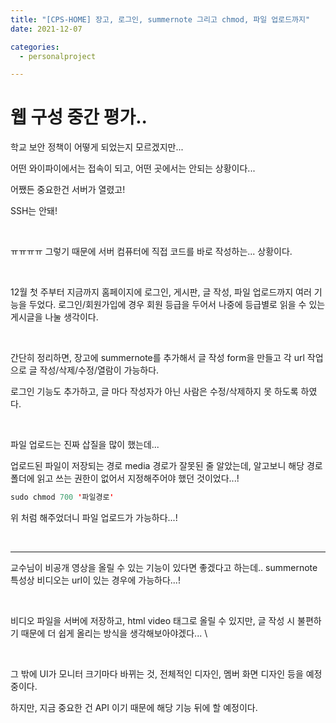 ```yaml
---
title: "[CPS-HOME] 장고, 로그인, summernote 그리고 chmod, 파일 업로드까지"
date: 2021-12-07

categories:
  - personalproject

---
```


# 웹 구성 중간 평가..


학교 보안 정책이 어떻게 되었는지 모르겠지만...

어떤 와이파이에서는 접속이 되고, 어떤 곳에서는 안되는 상황이다...

어쨌든 중요한건 서버가 열렸고! 

SSH는 안돼! 

<br>

ㅠㅠㅠㅠ 그렇기 때문에 서버 컴퓨터에 직접 코드를 바로 작성하는... 상황이다.

<br>

12월 첫 주부터 지금까지 홈페이지에 로그인, 게시판, 글 작성, 파일 업로드까지 여러 기능을 두었다. 로그인/회원가입에 경우 회원 등급을 두어서 나중에 등급별로 읽을 수 있는 게시글을 나눌 생각이다.

<br>

간단히 정리하면, 장고에 summernote를 추가해서 글 작성 form을 만들고 각 url 작업으로 글 작성/삭제/수정/열람이 가능하다. 



로그인 기능도 추가하고, 글 마다 작성자가 아닌 사람은 수정/삭제하지 못 하도록 하였다.

<br>

파일 업로드는 진짜 삽질을 많이 했는데...




업로드된 파일이 저장되는 경로 media 경로가 잘못된 줄 알았는데, 알고보니 해당 경로 폴더에 읽고 쓰는 권한이 없어서 지정해주어야 했던 것이었다...!

```java
sudo chmod 700 '파일경로'
```

위 처럼 해주었더니 파일 업로드가 가능하다...!

<br>

---

교수님이 비공개 영상을 올릴 수 있는 기능이 있다면 좋겠다고 하는데.. summernote 특성상 비디오는 url이 있는 경우에 가능하다...!

<br>

비디오 파일을 서버에 저장하고, html video 태그로 올릴 수 있지만, 글 작성 시 불편하기 때문에 더 쉽게 올리는 방식을 생각해보아야겠다... \

<br>

그 밖에 UI가 모니터 크기마다 바뀌는 것, 전체적인 디자인, 멤버 화면 디자인 등을 예정 중이다. 


하지만, 지금 중요한 건 API 이기 때문에 해당 기능 뒤에 할 예정이다.

<br>
<br>